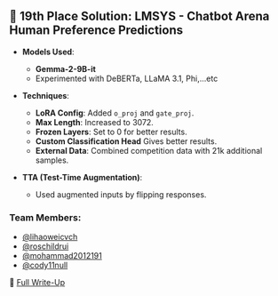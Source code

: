 ## 📝 **19th Place Solution: LMSYS - Chatbot Arena Human Preference Predictions**

- **Models Used**:
  - **Gemma-2-9B-it**
  - Experimented with DeBERTa, LLaMA 3.1, Phi,...etc

- **Techniques**:
  - **LoRA Config**: Added `o_proj` and `gate_proj`.
  - **Max Length**: Increased to 3072.
  - **Frozen Layers**: Set to 0 for better results.
  - **Custom Classification Head** Gives better results.
  - **External Data**: Combined competition data with 21k additional samples.

- **TTA (Test-Time Augmentation)**:
  - Used augmented inputs by flipping responses.
 
### **Team Members**:
- [@lihaoweicvch](https://www.kaggle.com/lihaoweicvch)
- [@roschildrui](https://www.kaggle.com/roschildrui)
- [@mohammad2012191](https://www.kaggle.com/mohammad2012191)
- [@cody11null](https://www.kaggle.com/cody11null)


🔗 [Full Write-Up](https://www.kaggle.com/competitions/lmsys-chatbot-arena/discussion/528288)
